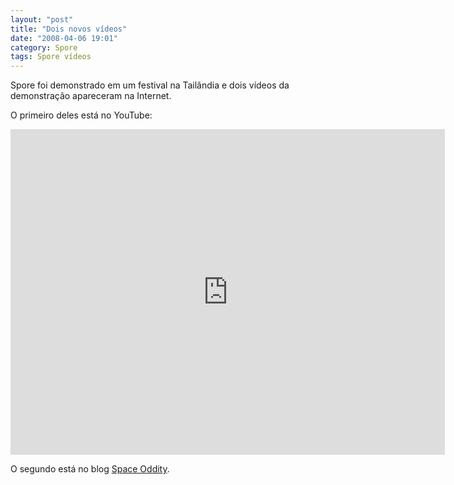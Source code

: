 ```yaml
---
layout: "post"
title: "Dois novos vídeos"
date: "2008-04-06 19:01"
category: Spore
tags: Spore vídeos
---
```


Spore foi demonstrado em um festival na Tailândia e dois vídeos da demonstração apareceram na Internet.

O primeiro deles está no YouTube:

<iframe width="695" height="521" src="https://www.youtube-nocookie.com/embed/WFLpUpRc6Cw" frameborder="0" allow="accelerometer; autoplay; encrypted-media; gyroscope; picture-in-picture" allowfullscreen></iframe>

O segundo está no blog [Space Oddity](http://spore.strategyplanet.gamespy.com/hotcold/explorationblogs/SpaceOddity/spaceoddity.html?subaction=showfull&id=1207493730&archive=&start_from=&ucat=8&).
